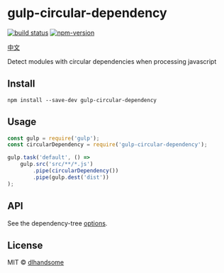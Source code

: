 # gulp-circular-dependency

[![build status](https://secure.travis-ci.org/dlhandsome/gulp-circular-dependency.svg)](https://travis-ci.org/dlhandsome/gulp-circular-dependency.svg) [![npm-version](https://img.shields.io/npm/v/gulp-circular-dependency.svg)](https://www.npmjs.com/package/gulp-circular-dependency)

[中文](./README_ZH.md)

Detect modules with circular dependencies when processing javascript

## Install

```
npm install --save-dev gulp-circular-dependency
```

## Usage

```js
const gulp = require('gulp');
const circularDependency = require('gulp-circular-dependency');

gulp.task('default', () =>
	gulp.src('src/**/*.js')
		.pipe(circularDependency())
		.pipe(gulp.dest('dist'))
);
```

## API

See the dependency-tree [options](https://github.com/dependents/node-dependency-tree#options).

## License

MIT © [dlhandsome](./LICENSE)